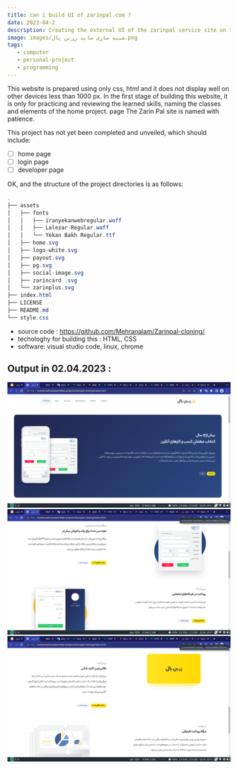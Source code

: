 ```yaml
---
title: can i build UI of zarinpal.com ?
date: 2023-04-2
description: Creating the external UI of the zarinpal service site on the thirteenth day of Badr and checking the logic code and base code of this project.
image: images/شبیه سازی سایت زرین پال.png
tags:
   - computer
   - personal-project
   - programming
---
```


This website is prepared using only css, html and it does not display well on other devices less than 1000 px. In the first stage of building this website, it is only for practicing and reviewing the learned skills, naming the classes and elements of the home project. page The Zarin Pal site is named with patience.

This project has not yet been completed and unveiled, which should include:

- [ ] home page
- [ ] login page
- [ ] developer page

OK, and the structure of the project directories is as follows:


```java
.
├── assets
│   ├── fonts
│   │   ├── iranyekanwebregular.woff
│   │   ├── Lalezar-Regular.woff
│   │   └── Yekan Bakh Regular.ttf
│   ├── home.svg
│   ├── logo-white.svg
│   ├── payout.svg
│   ├── pg.svg
│   ├── social-image.svg
│   ├── zarincard .svg
│   └── zarinplus.svg
├── index.html
├── LICENSE
├── README.md
└── style.css
```


- source code : https://github.com/Mehranalam/Zarinpal-cloning/
- techologhy for building this : HTML, CSS
- software: visual studio code, linux, chrome

## Output in 02.04.2023 :

<img src="https://raw.githubusercontent.com/Mehranalam/Zarinpal-cloning/main/assets/2023-04-02-201120_1366x768_scrot.png">
<img src="https://raw.githubusercontent.com/Mehranalam/Zarinpal-cloning/main/assets/2023-04-02-201128_1366x768_scrot.png">
<img src="https://raw.githubusercontent.com/Mehranalam/Zarinpal-cloning/main/assets/2023-04-02-201135_1366x768_scrot.png">
